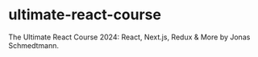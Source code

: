 # ultimate-react-course
The Ultimate React Course 2024: React, Next.js, Redux &amp; More by Jonas Schmedtmann.
